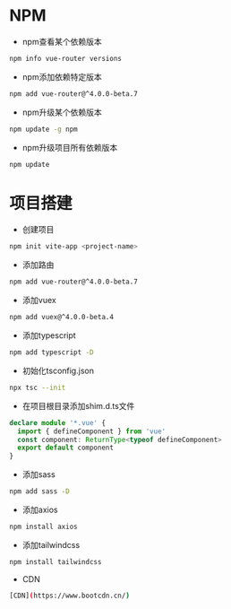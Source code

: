 # NPM
- npm查看某个依赖版本
```bash
npm info vue-router versions
```
- npm添加依赖特定版本
```bash
npm add vue-router@^4.0.0-beta.7
```
- npm升级某个依赖版本
```bash
npm update -g npm
```
- npm升级项目所有依赖版本
```bash
npm update
```

# 项目搭建
- 创建项目
```bash
npm init vite-app <project-name>
```
- 添加路由
```bash
npm add vue-router@^4.0.0-beta.7
```
- 添加vuex
```bash
npm add vuex@^4.0.0-beta.4
```
- 添加typescript
```bash
npm add typescript -D
```
- 初始化tsconfig.json
```bash
npx tsc --init
```
- 在项目根目录添加shim.d.ts文件
```ts
declare module '*.vue' {
  import { defineComponent } from 'vue'
  const component: ReturnType<typeof defineComponent>
  export default component
}
```
- 添加sass
```bash
npm add sass -D
```

- 添加axios
```bash
npm install axios
```
- 添加tailwindcss
```bash
npm install tailwindcss
```
- CDN
```bash
[CDN](https://www.bootcdn.cn/)
```
